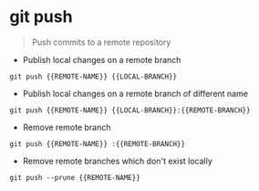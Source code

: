 # git push

> Push commits to a remote repository

- Publish local changes on a remote branch

`git push {{REMOTE-NAME}} {{LOCAL-BRANCH}}`

- Publish local changes on a remote branch of different name

`git push {{REMOTE-NAME}} {{LOCAL-BRANCH}}:{{REMOTE-BRANCH}}`

- Remove remote branch

`git push {{REMOTE-NAME}} :{{REMOTE-BRANCH}}`

- Remove remote branches which don't exist locally

`git push --prune {{REMOTE-NAME}}`
